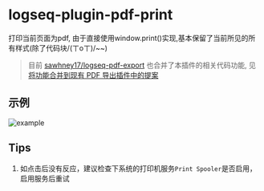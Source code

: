 # logseq-plugin-pdf-print

打印当前页面为pdf, 由于直接使用window.print()实现,基本保留了当前所见的所有样式(除了代码块/(ㄒoㄒ)/~~)

> 目前 [sawhney17/logseq-pdf-export](https://github.com/sawhney17/logseq-pdf-export) 也合并了本插件的相关代码功能, 见[将功能合并到现有 PDF 导出插件中的提案](https://github.com/supery-chen/logseq-plugin-pdf-print/issues/1#issue-1228911405)

## 示例

![example](assets/example.gif)

## Tips

1. 如点击后没有反应，建议检查下系统的打印机服务`Print Spooler`是否启用，启用服务后重试
